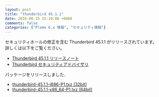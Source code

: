 ```yaml
---
layout: post
title: "thunderbird 45.1.1"
date: 2016-06-15 15:10:00 +0900
comments: false
categories: ["Plamo 6.x 情報", "セキュリティ情報"]
---
```

セキュリティホールの修正を含む Thunderbird 45.1.1 がリリースされています。詳しくは以下をご覧ください。

* [Thunderbird 45.1.1 リリースノート](http://www.mozilla.jp/thunderbird/45.1.1/releasenotes/)
* [Thunderbird セキュリティアドバイザリ](http://www.mozilla-japan.org/security/known-vulnerabilities/thunderbird.html)

パッケージをリリースしました．

* [thunderbird-45.1.1-i686-P1.txz (32bit)](ftp://plamo.linet.gr.jp/pub/Plamo-6.x/x86/plamo/04_xapps/thunderbird-45.1.1-i686-P1.txz)
* [thunderbird-45.1.1-x86_64-P1.txz (64bit)](ftp://plamo.linet.gr.jp/pub/Plamo-6.x/x86_64/plamo/04_xapps/thunderbird-45.1.1-x86_64-P1.txz)
